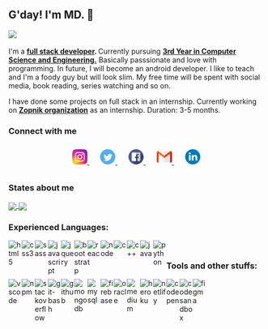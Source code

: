 <!-- @format -->
<!--
<p align="center">
   <img src="./img/developer1.png" alt="Call me MD!" width="200" height="200"  />
</p> -->

<!-- <p style="font-size : 40px" align="center"> -->

## G'day! I'm MD. &#x1F44B;

<!-- </p> -->
<p>
  <a href="https://github.com/MohamedJakkariya/github-readme-stats">
    <img src="https://user-images.githubusercontent.com/20175372/87330405-d1fbc500-c538-11ea-8dca-55854d681b31.gif"/>
  </a>
</p>


I'm a <strong> [full stack developer](https://mddev.tech). </strong> Currently pursuing <strong> [3rd Year in Computer Science and Engineering.](https://)</strong> Basically passsionate and love with programming. In future, I will become an android developer. I like to teach and I'm a foody guy but will look slim. My free time will be spent with social media, book reading, series watching and so on.

I have done some projects on full stack in an internship. Currently working on <strong>[Zopnik organization](https://zopnik.com)</strong> as an internship. Duration: 3-5 months.

### Connect with me

<p align="center" style="padding:10px 0">
    <a href="https://www.instagram.com/mhmd_jack_thasin/" style="padding:0 5px">
        <img src="./img/social_media/instagram.png" width="30">
    </a>&nbsp;&nbsp;
     <a href="https://twitter.com/MdjackP" style="padding:0 5px">
        <img src="./img/social_media/twitter.png" width="30">
    </a>&nbsp;&nbsp;
     <a href="https://www.facebook.com/mohamed.jakkariya.338" style="padding:0 5px">
        <img src="./img/social_media/facebook.png" width="30">
    </a>&nbsp;&nbsp;
     <a href="mailto:jacksparrow.mdjack@gmail.com?subject=Contact" style="padding:0 5px">
        <img src="./img/social_media/gmail.png" width="30">
    </a>&nbsp;&nbsp;
     <a href="https://www.linkedin.com/in/mohamed-jakkariya-a72850166/" style="padding:0 5px">
        <img src="./img/social_media/linkedin.png" width="30">
    </a>
</p>

### States about me

<a href="https://github.com/MohamedJakkariya/github-readme-stats">
  <img align="center" src="https://github-readme-stats.vercel.app/api?username=MohamedJakkariya&count_private=true&show_icons=true&theme=vue&custom_title=Mdjack's%20statistics" />
</a>

<!-- Language cards  -->
<a href="https://github.com/MohamedJakkariya/github-readme-stats">
  <img align="center" src="https://github-readme-stats.vercel.app/api/top-langs/?username=MohamedJakkariya&layout=compact&langs_count=8" />
</a>

### Experienced Languages:

<img align="left" alt="html5" width="26px" src="https://raw.githubusercontent.com/sank2000/Tech-stuffs/master/PNG/html5.png" />
<img align="left" alt="css3" width="26px" src="https://raw.githubusercontent.com/sank2000/Tech-stuffs/master/PNG/css3.png" />
<img align="left" alt="sass" width="26px" src="https://raw.githubusercontent.com/sank2000/Tech-stuffs/master/PNG/sass.png" />
<img align="left" alt="javascript" width="26px" src="https://raw.githubusercontent.com/sank2000/Tech-stuffs/master/PNG/javascript.png" />
<img align="left" alt="jquery" width="26px" src="https://raw.githubusercontent.com/sank2000/Tech-stuffs/master/PNG/jquery.png" />
<img align="left" alt="bootstrap" width="26px" src="https://raw.githubusercontent.com/sank2000/Tech-stuffs/master/PNG/bootstrap.png" />
<img align="left" alt="react" width="26px" src="https://raw.githubusercontent.com/sank2000/Tech-stuffs/master/PNG/react.png" />
<img align="left" alt="node" width="26px" src="https://raw.githubusercontent.com/sank2000/Tech-stuffs/master/PNG/node-dot-js.png" />
<img align="left" alt="c" width="26px" src="https://raw.githubusercontent.com/sank2000/Tech-stuffs/master/PNG/c.png" />
<img align="left" alt="c++" width="26px" src="https://raw.githubusercontent.com/sank2000/Tech-stuffs/master/PNG/cplusplus.png" />
<img align="left" alt="java" width="26px" src="https://raw.githubusercontent.com/sank2000/Tech-stuffs/master/PNG/java.png" />
<img align="left" alt="python" width="26px" src="https://raw.githubusercontent.com/sank2000/Tech-stuffs/master/PNG/python.png" />


<br />

### Tools and other stuffs:

<img align="left" alt="vscode" width="26px" src="https://raw.githubusercontent.com/sank2000/Tech-stuffs/master/PNG/visualstudiocode.png" />
<img align="left" alt="npm" width="26px" src="https://raw.githubusercontent.com/sank2000/Tech-stuffs/master/PNG/npm.png" />
<img align="left" alt="stackoverflow" width="26px" src="https://raw.githubusercontent.com/sank2000/Tech-stuffs/master/PNG/stackoverflow.png" />
<img align="left" alt="git-bash" width="26px" src="https://raw.githubusercontent.com/sank2000/Tech-stuffs/master/PNG/git.png" />
<img align="left" alt="github" width="26px" src="https://raw.githubusercontent.com/sank2000/Tech-stuffs/master/PNG/github.png" />
<img align="left" alt="mongodb" width="26px" src="https://raw.githubusercontent.com/sank2000/Tech-stuffs/master/PNG/mongodb.png" />
<img align="left" alt="mysql" width="26px" src="https://raw.githubusercontent.com/sank2000/Tech-stuffs/master/PNG/mysql.png" />
<img align="left" alt="firebase" width="26px" src="https://raw.githubusercontent.com/sank2000/Tech-stuffs/master/PNG/firebase.png" />
<img align="left" alt="oracle" width="26px" src="https://raw.githubusercontent.com/sank2000/Tech-stuffs/master/PNG/oracle.png" />
<img align="left" alt="medium" width="26px" src="https://raw.githubusercontent.com/sank2000/Tech-stuffs/master/PNG/medium.png" />
<img align="left" alt="heroku" width="26px" src="https://raw.githubusercontent.com/sank2000/Tech-stuffs/master/PNG/heroku.png" />
<img align="left" alt="netlify" width="26px" src="https://raw.githubusercontent.com/sank2000/Tech-stuffs/master/PNG/netlify.png" />
<img align="left" alt="codepen" width="26px" src="https://raw.githubusercontent.com/sank2000/Tech-stuffs/master/PNG/codepen.png" />
<img align="left" alt="codesandbox" width="26px" src="https://raw.githubusercontent.com/sank2000/Tech-stuffs/master/PNG/codesandbox.png" />
<img align="left" alt="figma" width="26px" src="https://raw.githubusercontent.com/sank2000/Tech-stuffs/master/PNG/figma.png" />


<br />
